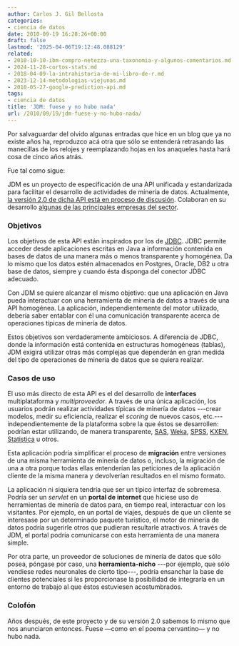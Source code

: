 ```yaml
---
author: Carlos J. Gil Bellosta
categories:
- ciencia de datos
date: 2010-09-19 16:28:26+00:00
draft: false
lastmod: '2025-04-06T19:12:48.088129'
related:
- 2010-10-10-ibm-compro-netezza-una-taxonomia-y-algunos-comentarios.md
- 2024-11-28-cortos-stats.md
- 2018-04-09-la-intrahistoria-de-mi-libro-de-r.md
- 2023-12-14-metodologias-viejunas.md
- 2010-05-27-google-prediction-api.md
tags:
- ciencia de datos
title: 'JDM: fuese y no hubo nada'
url: /2010/09/19/jdm-fuese-y-no-hubo-nada/
---
```


Por salvaguardar del olvido algunas entradas que hice en un blog que ya no existe años ha, reproduzco acá otra que sólo se entenderá retrasando las manecillas de los relojes y reemplazando hojas en los anaqueles hasta hará cosa de cinco años atrás.

Fue tal como sigue:

JDM es un proyecto de especificación de una API unificada y estandarizada para facilitar el desarrollo de actividades de minería de datos. Actualmente, [la versión 2.0 de dicha API está en proceso de discusión](http://www.jcp.org/en/jsr/detail?id=247). Colaboran en su desarrollo [algunas de las principales empresas del sector](http://www.jcp.org/en/jsr/results?id=2652).


### Objetivos


Los objetivos de esta API están inspirados por los de [JDBC](http://es.wikipedia.org/wiki/JDBC). JDBC permite acceder desde aplicaciones escritas en Java a información contenida en bases de datos de una manera más o menos transparente y homogénea. Da lo mismo que los datos estén almacenados en Postgres, Oracle, DB2 u otra base de datos, siempre y cuando ésta disponga del conector JDBC adecuado.

Con JDM se quiere alcanzar el mismo objetivo: que una aplicación en Java pueda interactuar con una herramienta de minería de datos a través de una API homogénea. La aplicación, independientemente del motor utilizado, debería saber entablar con él una comunicación transparente acerca de operaciones típicas de minería de datos.

Estos objetivos son verdaderamente ambiciosos. A diferencia de JDBC, donde la información está contenida en estructuras homogéneas (tablas), JDM exigirá utilizar otras más complejas que dependerán en gran medida del tipo de operaciones de minería de datos que se quiera realizar.


### Casos de uso


El uso más directo de esta API es el del desarrollo de **interfaces** multiplataforma y _multiproveedor_. A través de una única aplicación, los usuarios podrán realizar actividades típicas de minería de datos ---crear modelos, medir su eficiencia, realizar el _scoring_ de nuevos casos, etc.--- independientemente de la plataforma sobre la que éstos se desarrollen: podrían estar utilizando, de manera transparente, [SAS](http://www.sas.com), [Weka](http://www.cs.waikato.ac.nz/ml/weka/), [SPSS](http://www.spss.com), [KXEN](http://www.kxen.com), [Statistica](http://www.statsoft.com/) u otros.

Esta aplicación podría simplificar el proceso de **migración** entre versiones de una misma herramienta de minería de datos o, incluso, la migración de una a otra porque todas ellas entenderían las peticiones de la aplicación cliente de la misma manera y devolverían resultados en el mismo formato.

La aplicación ni siquiera tendría que ser un típico interfaz de sobremesa. Podría ser un _servlet_ en un **portal de internet** que hiciese uso de herramientas de minería de datos para, en tiempo real, interactuar con los visitantes. Por ejemplo, en un portal de viajes, después de que un cliente se interesase por un determinado paquete turístico, el motor de minería de datos podría sugerirle otros que pudieran resultarle atractivos. A través de JDM, el portal podría comunicarse con esta herramienta de una manera simple.

Por otra parte, un proveedor de soluciones de minería de datos que sólo posea, póngase por caso, una **herramienta-nicho** ---por ejemplo, que sólo vendiese redes neuronales de cierto tipo---, podría ensanchar la base de clientes potenciales si les proporcionase la posibilidad de integrarla en un entorno de trabajo al que éstos estuviesen acostumbrados.


### Colofón


Años después, de este proyecto y de su versión 2.0 sabemos lo mismo que nos anunciaron entonces. Fuese —como en el poema cervantino— y no hubo nada.